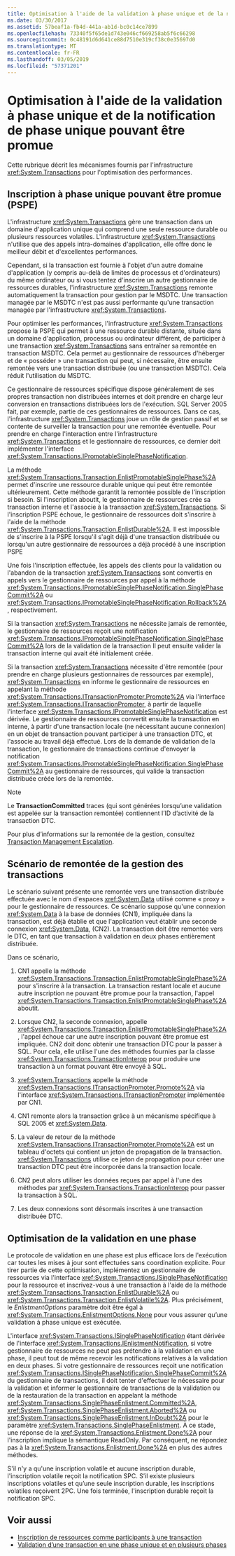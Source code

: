 ```yaml
---
title: Optimisation à l'aide de la validation à phase unique et de la notification de phase unique pouvant être promue
ms.date: 03/30/2017
ms.assetid: 57beaf1a-fb4d-441a-ab1d-bc0c14ce7899
ms.openlocfilehash: 73340f5f65de1d743e046cf669258ab5f6c66298
ms.sourcegitcommit: 0c48191d6d641ce88d7510e319cf38c0e35697d0
ms.translationtype: MT
ms.contentlocale: fr-FR
ms.lasthandoff: 03/05/2019
ms.locfileid: "57371201"
---
```

# <a name="optimization-using-single-phase-commit-and-promotable-single-phase-notification"></a>Optimisation à l'aide de la validation à phase unique et de la notification de phase unique pouvant être promue

Cette rubrique décrit les mécanismes fournis par l'infrastructure <xref:System.Transactions> pour l'optimisation des performances.

## <a name="promotable-single-phase-enlistment"></a>Inscription à phase unique pouvant être promue (PSPE)

L'infrastructure <xref:System.Transactions> gère une transaction dans un domaine d'application unique qui comprend une seule ressource durable ou plusieurs ressources volatiles. L'infrastructure <xref:System.Transactions> n'utilise que des appels intra-domaines d'application, elle offre donc le meilleur débit et d'excellentes performances.

Cependant, si la transaction est fournie à l'objet d'un autre domaine d'application (y compris au-delà de limites de processus et d'ordinateurs) du même ordinateur ou si vous tentez d'inscrire un autre gestionnaire de ressources durables, l'infrastructure <xref:System.Transactions> remonte automatiquement la transaction pour gestion par le MSDTC. Une transaction managée par le MSDTC n'est pas aussi performante qu'une transaction managée par l'infrastructure <xref:System.Transactions>.

Pour optimiser les performances, l'infrastructure <xref:System.Transactions> propose la PSPE qui permet à une ressource durable distante, située dans un domaine d'application, processus ou ordinateur différent, de participer à une transaction <xref:System.Transactions> sans entraîner sa remontée en transaction MSDTC. Cela permet au gestionnaire de ressources d'héberger et de « posséder » une transaction qui peut, si nécessaire, être ensuite remontée vers une transaction distribuée (ou une transaction MSDTC). Cela réduit l'utilisation du MSDTC.

Ce gestionnaire de ressources spécifique dispose généralement de ses propres transaction non distribuées internes et doit prendre en charge leur conversion en transactions distribuées lors de l'exécution. SQL Server 2005 fait, par exemple, partie de ces gestionnaires de ressources. Dans ce cas, l'infrastructure <xref:System.Transactions> joue un rôle de gestion passif et se contente de surveiller la transaction pour une remontée éventuelle. Pour prendre en charge l'interaction entre l'infrastructure <xref:System.Transactions> et le gestionnaire de ressources, ce dernier doit implémenter l'interface <xref:System.Transactions.IPromotableSinglePhaseNotification>.

La méthode <xref:System.Transactions.Transaction.EnlistPromotableSinglePhase%2A> permet d'inscrire une ressource durable unique qui peut être remontée ultérieurement. Cette méthode garantit la remontée possible de l'inscription si besoin. Si l'inscription aboutit, le gestionnaire de ressources crée sa transaction interne et l'associe à la transaction <xref:System.Transactions>. Si l'inscription PSPE échoue, le gestionnaire de ressources doit s'inscrire à l'aide de la méthode <xref:System.Transactions.Transaction.EnlistDurable%2A>. Il est impossible de s'inscrire à la PSPE lorsqu'il s'agit déjà d'une transaction distribuée ou lorsqu'un autre gestionnaire de ressources a déjà procédé à une inscription PSPE

Une fois l'inscription effectuée, les appels des clients pour la validation ou l'abandon de la transaction <xref:System.Transactions> sont convertis en appels vers le gestionnaire de ressources par appel à la méthode <xref:System.Transactions.IPromotableSinglePhaseNotification.SinglePhaseCommit%2A> ou <xref:System.Transactions.IPromotableSinglePhaseNotification.Rollback%2A>, respectivement.

Si la transaction <xref:System.Transactions> ne nécessite jamais de remontée, le gestionnaire de ressources reçoit une notification <xref:System.Transactions.IPromotableSinglePhaseNotification.SinglePhaseCommit%2A> lors de la validation de la transaction Il peut ensuite valider la transaction interne qui avait été initialement créée.

Si la transaction <xref:System.Transactions> nécessite d'être remontée (pour prendre en charge plusieurs gestionnaires de ressources par exemple), <xref:System.Transactions> en informe le gestionnaire de ressources en appelant la méthode <xref:System.Transactions.ITransactionPromoter.Promote%2A> via l'interface <xref:System.Transactions.ITransactionPromoter>, à partir de laquelle l'interface <xref:System.Transactions.IPromotableSinglePhaseNotification> est dérivée. Le gestionnaire de ressources convertit ensuite la transaction en interne, à partir d'une transaction locale (ne nécessitant aucune connexion) en un objet de transaction pouvant participer à une transaction DTC, et l'associe au travail déjà effectué. Lors de la demande de validation de la transaction, le gestionnaire de transactions continue d'envoyer la notification <xref:System.Transactions.IPromotableSinglePhaseNotification.SinglePhaseCommit%2A> au gestionnaire de ressources, qui valide la transaction distribuée créée lors de la remontée.

> [!NOTE]
> Le **TransactionCommitted** traces (qui sont générées lorsqu’une validation est appelée sur la transaction remontée) contiennent l’ID d’activité de la transaction DTC.

Pour plus d’informations sur la remontée de la gestion, consultez [Transaction Management Escalation](../../../../docs/framework/data/transactions/transaction-management-escalation.md).

## <a name="transaction-management-escalation-scenario"></a>Scénario de remontée de la gestion des transactions

Le scénario suivant présente une remontée vers une transaction distribuée effectuée avec le nom d'espaces <xref:System.Data> utilisé comme « proxy » pour le gestionnaire de ressources. Ce scénario suppose qu'une connexion <xref:System.Data> à la base de données (CN1), impliquée dans la transaction, est déjà établie et que l'application veut établir une seconde connexion <xref:System.Data>, (CN2). La transaction doit être remontée vers le DTC, en tant que transaction à validation en deux phases entièrement distribuée.

Dans ce scénario,

1. CN1 appelle la méthode <xref:System.Transactions.Transaction.EnlistPromotableSinglePhase%2A> pour s'inscrire à la transaction. La transaction restant locale et aucune autre inscription ne pouvant être promue pour la transaction, l'appel <xref:System.Transactions.Transaction.EnlistPromotableSinglePhase%2A> aboutit.

2. Lorsque CN2, la seconde connexion, appelle <xref:System.Transactions.Transaction.EnlistPromotableSinglePhase%2A>, l'appel échoue car une autre inscription pouvant être promue est impliquée. CN2 doit donc obtenir une transaction DTC pour la passer à SQL. Pour cela, elle utilise l'une des méthodes fournies par la classe <xref:System.Transactions.TransactionInterop> pour produire une transaction à un format pouvant être envoyé à SQL.

3. <xref:System.Transactions> appelle la méthode <xref:System.Transactions.ITransactionPromoter.Promote%2A> via l'interface <xref:System.Transactions.ITransactionPromoter> implémentée par CN1.

4. CN1 remonte alors la transaction grâce à un mécanisme spécifique à SQL 2005 et <xref:System.Data>.

5. La valeur de retour de la méthode <xref:System.Transactions.ITransactionPromoter.Promote%2A> est un tableau d'octets qui contient un jeton de propagation de la transaction. <xref:System.Transactions> utilise ce jeton de propagation pour créer une transaction DTC peut être incorporée dans la transaction locale.

6. CN2 peut alors utiliser les données reçues par appel à l'une des méthodes par <xref:System.Transactions.TransactionInterop> pour passer la transaction à SQL.

7. Les deux connexions sont désormais inscrites à une transaction distribuée DTC.

## <a name="single-phase-commit-optimization"></a>Optimisation de la validation en une phase

Le protocole de validation en une phase est plus efficace lors de l'exécution car toutes les mises à jour sont effectuées sans coordination explicite. Pour tirer partie de cette optimisation, implémentez un gestionnaire de ressources via l'interface <xref:System.Transactions.ISinglePhaseNotification> pour la ressource et inscrivez-vous à une transaction à l'aide de la méthode <xref:System.Transactions.Transaction.EnlistDurable%2A> ou <xref:System.Transactions.Transaction.EnlistVolatile%2A>. Plus précisément, le *EnlistmentOptions* paramètre doit être égal à <xref:System.Transactions.EnlistmentOptions.None> pour vous assurer qu’une validation à phase unique est exécutée.

L'interface <xref:System.Transactions.ISinglePhaseNotification> étant dérivée de l'interface <xref:System.Transactions.IEnlistmentNotification>, si votre gestionnaire de ressources ne peut pas prétendre à la validation en une phase, il peut tout de même recevoir les notifications relatives à la validation en deux phases. Si votre gestionnaire de ressources reçoit une notification <xref:System.Transactions.ISinglePhaseNotification.SinglePhaseCommit%2A> du gestionnaire de transactions, il doit tenter d'effectuer le nécessaire pour la validation et informer le gestionnaire de transactions de la validation ou de la restauration de la transaction en appelant la méthode <xref:System.Transactions.SinglePhaseEnlistment.Committed%2A>, <xref:System.Transactions.SinglePhaseEnlistment.Aborted%2A> ou <xref:System.Transactions.SinglePhaseEnlistment.InDoubt%2A> pour le paramètre <xref:System.Transactions.SinglePhaseEnlistment>. À ce stade, une réponse de la <xref:System.Transactions.Enlistment.Done%2A> pour l'inscription implique la sémantique ReadOnly. Par conséquent, ne répondez pas à la <xref:System.Transactions.Enlistment.Done%2A> en plus des autres méthodes.

S'il n'y a qu'une inscription volatile et aucune inscription durable, l'inscription volatile reçoit la notification SPC. S’il existe plusieurs inscriptions volatiles et qu’une seule inscription durable, les inscriptions volatiles reçoivent 2PC. Une fois terminée, l'inscription durable reçoit la notification SPC.

## <a name="see-also"></a>Voir aussi

- [Inscription de ressources comme participants à une transaction](../../../../docs/framework/data/transactions/enlisting-resources-as-participants-in-a-transaction.md)
- [Validation d’une transaction en une phase unique et en plusieurs phases](../../../../docs/framework/data/transactions/committing-a-transaction-in-single-phase-and-multi-phase.md)
